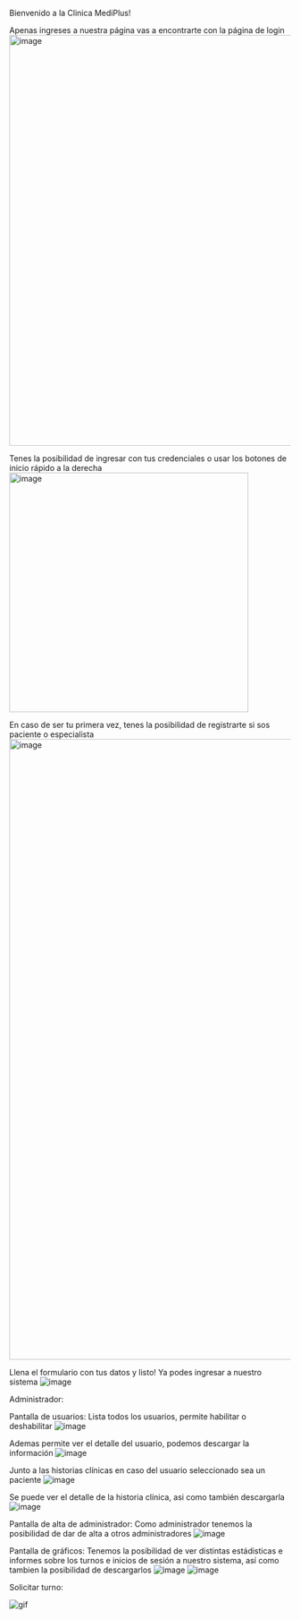 Bienvenido a la Clinica MediPlus!

Apenas ingreses a nuestra página vas a encontrarte con la página de login
<img width="734" alt="image" src="https://user-images.githubusercontent.com/51470271/172953951-3b376fa5-95dc-403d-a948-06311ebef08b.png">

Tenes la posibilidad de ingresar con tus credenciales o usar los botones de inicio rápido a la derecha
<img width="428" alt="image" src="https://user-images.githubusercontent.com/51470271/172954087-e6b38c99-73fd-45ba-bf54-f442ecf1ca1b.png">

En caso de ser tu primera vez, tenes la posibilidad de registrarte si sos paciente o especialista
<img width="1109" alt="image" src="https://user-images.githubusercontent.com/51470271/172954167-e6d893b6-7958-43c4-871f-c2cfe06747af.png">

Llena el formulario con tus datos y listo! Ya podes ingresar a nuestro sistema
![image](https://user-images.githubusercontent.com/51470271/172954262-d0a836ed-eb2a-4a8e-b3e1-a5e790a1d5db.png)


Administrador:

Pantalla de usuarios: Lista todos los usuarios, permite habilitar o deshabilitar
![image](https://user-images.githubusercontent.com/51470271/176793285-0461cd8a-c4b4-4140-b64d-b61fe80d499c.png)

Ademas permite ver el detalle del usuario, podemos descargar la información
![image](https://user-images.githubusercontent.com/51470271/176793390-293180c6-56d9-4384-a20d-9cc1680e3827.png)

Junto a las historias clínicas en caso del usuario seleccionado sea un paciente
![image](https://user-images.githubusercontent.com/51470271/176793448-d7e92de4-86a4-4c4f-82b1-309a13a3449e.png)

Se puede ver el detalle de la historia clínica, asi como también descargarla
![image](https://user-images.githubusercontent.com/51470271/176793532-1343ab1e-d4c0-44e4-8a5c-3d26283a7f2c.png)

Pantalla de alta de administrador: Como administrador tenemos la posibilidad de dar de alta a otros administradores
![image](https://user-images.githubusercontent.com/51470271/176793603-7a9a5772-57e3-41f5-8e03-ecb02759b67e.png)

Pantalla de gráficos: Tenemos la posibilidad de ver distintas estádisticas e informes sobre los turnos e inicios de sesión a nuestro sistema, así como tambien la posibilidad de descargarlos
![image](https://user-images.githubusercontent.com/51470271/176793685-7de17c38-3a21-4a81-9be7-5e631d6c3d9c.png)
![image](https://user-images.githubusercontent.com/51470271/176793722-4aa450bb-8d28-4cb8-9952-cfac80e24449.png)

Solicitar turno:

![gif](https://user-images.githubusercontent.com/51470271/176794582-3cba69c6-1aa8-40b3-a725-c1b231f1edf8.gif)



